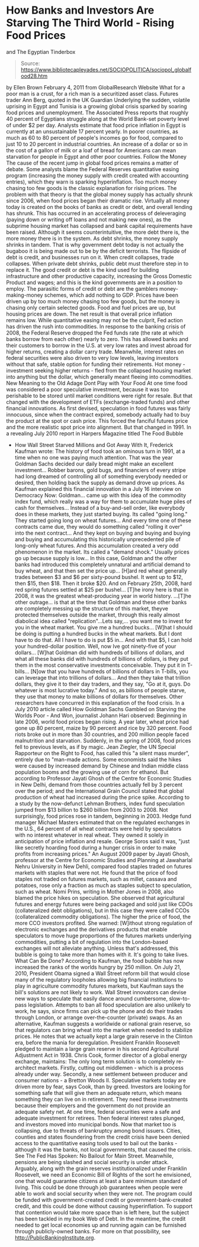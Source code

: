 # How Banks and Investors Are Starving The Third World - Rising Food Prices 
and The Egyptian Tinderbox

> Source: https://www.bibliotecapleyades.net/SOCIOPOLITICA/sociopol_globalfood28.htm

by Ellen Brown
February 4, 2011
from
GlobalResearch Website
What for a poor man is a crust, for a rich man is a securitized asset
class.
Futures trader Ann Berg, quoted in
the UK Guardian
Underlying the sudden, volatile uprising in Egypt and Tunisia is a growing
global crisis sparked by soaring food prices and unemployment.
The
Associated Press reports that roughly 40 percent of Egyptians struggle along
at the World Bank-set poverty level of under $2 per day. Analysts estimate
that food price inflation in Egypt is currently at an unsustainable 17
percent yearly. In poorer countries, as much as 60 to 80 percent of people's
incomes go for food, compared to just 10 to 20 percent in industrial
countries.
An increase of a dollar or so in the cost of a gallon of milk or
a loaf of bread for Americans can mean starvation for people in Egypt and
other poor countries.
Follow the Money
The cause of the recent jump in global food prices remains a matter of
debate.
Some analysts blame the Federal Reserves quantitative easing
program (increasing the money supply with credit created with accounting
entries), which they warn is sparking hyperinflation. Too much money chasing
too few goods is the classic explanation for rising prices.
The problem with that theory is that the global money supply
has actually
shrunk since 2006, when food prices began their dramatic rise. Virtually all
money today is created on the books of banks as credit or debt, and
overall lending has shrunk. This has occurred in an accelerating process of
deleveraging (paying down or writing off loans and not making new ones), as
the subprime housing market has collapsed and bank capital requirements have
been raised.
Although it seems counterintuitive, the more debt there is, the
more money there is in the system. As debt shrinks, the money supply shrinks
in tandem.
That is why government debt today is not actually the bugaboo it is being
made out to be by the deficit terrorists. The flipside of debt is credit,
and businesses run on it. When credit collapses,
trade collapses.
When
private debt shrinks, public debt must therefore step in to replace it. The
good credit or debt is the kind used for building infrastructure and other
productive capacity, increasing the Gross Domestic Product and wages; and
this is the kind governments are in a position to employ. The parasitic
forms of credit or debt are the gamblers money-making-money schemes, which
add nothing to GDP.
Prices have been driven up by too much money chasing too few goods, but the
money is chasing only certain selected goods. Food and fuel prices are up,
but housing prices are down. The net result is that overall price inflation
remains low.
While quantitative easing may not be the culprit, Fed action has driven the
rush into commodities. In response to the banking crisis of 2008, the
Federal Reserve dropped the Fed funds rate (the rate at which banks borrow
from each other) nearly to zero.
This has allowed banks and their customers
to borrow in the U.S. at very low rates and invest abroad for higher
returns, creating a dollar carry trade.
Meanwhile, interest rates on federal securities were also driven to very low
levels, leaving investors without that safe, stable option for funding their
retirements. Hot money - investment seeking higher returns - fled from the
collapsed housing market into
anything but the dollar, which generally meant
fleeing into commodities.
New Meaning to the Old Adage Dont Play with Your Food
At one time food was considered a poor speculative investment, because it
was too perishable to be stored until market conditions were right for
resale.
But that changed with the development of ETFs (exchange-traded
funds) and other financial innovations.
As first devised, speculation in food futures was fairly innocuous, since
when the contract expired, somebody actually had to buy the product at the
spot or cash price. This forced the fanciful futures price and the more
realistic spot price into alignment. But that changed in 1991.
In a
revealing July 2010 report in Harpers Magazine titled The Food Bubble
- How
Wall Street Starved Millions and Got Away With It, Frederick Kaufman wrote:
The history of food took an ominous turn in 1991, at a time when no one was
paying much attention. That was the year Goldman Sachs decided our daily
bread might make an excellent investment...
Robber barons, gold bugs, and financiers of every stripe had long dreamed of
controlling all of something everybody needed or desired, then holding back
the supply as demand drove up prices.
As Kaufman explained this financial innovation in a
July 16 interview on
Democracy Now:
Goldman... came up with this idea of the commodity index fund, which
really was a way for them to accumulate huge piles of cash for themselves... Instead of a buy-and-sell order, like everybody does in these markets,
they just started buying. Its called "going long." They started going long
on wheat futures...
And every time one of these contracts came due, they
would do something called "rolling it over" into the next contract...
And they kept on buying and buying and buying and buying and accumulating
this historically unprecedented pile of long-only wheat futures. And this
accumulation created a very odd phenomenon in the market. Its called a
"demand shock."
Usually prices go up because supply is low... In this
case, Goldman and the other banks had introduced this completely unnatural
and artificial demand to buy wheat, and that then set the price up...
[H]ard red wheat generally trades between $3 and $6 per sixty-pound bushel.
It went up to $12, then $15, then $18. Then it broke $20.
And on February
25th, 2008, hard red spring futures settled at $25 per bushel... [T]he
irony here is that in 2008, it was the greatest wheat-producing year in
world history.
...[T]he other outrage... is that at the time that Goldman and these
other banks are completely messing up the structure of this market, theyve
protected themselves outside the market, through this really almost
diabolical idea called "replication"...Lets say,... you want me to
invest for you in the wheat market.
You give me a hundred bucks...
[W]hat I should be doing is putting a hundred bucks in the wheat markets.
But I dont have to do that. All I have to do is put $5 in... And with
that $5, I can hold your hundred-dollar position. Well, now Ive got
ninety-five of your dollars... [W]hat Goldman did with hundreds of
billions of dollars, and what all these banks did with hundreds of billions
of dollars, is they put them in the most conservative investments
conceivable.
They put it in T-bills... [N]ow that you have hundreds of
billions of dollars in T-bills, you can leverage that into trillions of
dollars... And then they take that trillion dollars, they give it to
their day traders, and they say, "Go at it, guys. Do whatever is most
lucrative today."
And so, as billions of people starve, they use that money
to make billions of dollars for themselves.
Other researchers have concurred in this explanation of the food crisis.
In
a July 2010 article called How Goldman Sachs Gambled on Starving the
Worlds Poor - And Won, journalist Johann Hari observed:
Beginning in late 2006, world food prices began rising. A year later, wheat
price had gone up 80 percent, maize by 90 percent and rice by 320 percent.
Food riots broke out in more than 30 countries, and 200 million people faced
malnutrition and starvation.
Suddenly, in the spring of 2008, food prices
fell to previous levels, as if by magic. Jean Ziegler, the UN Special Rapporteur on the Right to Food, has called this "a silent mass murder",
entirely due to "man-made actions.
Some economists said the hikes were caused by increased demand by Chinese
and Indian middle class population booms and the growing use of corn for
ethanol.
But according to Professor Jayati Ghosh of the
Centre for Economic
Studies in New Delhi, demand from those countries actually fell by 3 percent
over the period; and the International Grain Council stated that global
production of wheat had increased during the price spike.
According to a study by the now-defunct Lehman Brothers, index fund
speculation jumped from $13 billion to $260 billion from 2003 to 2008. Not
surprisingly, food prices rose in tandem, beginning in 2003.
Hedge fund
manager Michael Masters estimated that on the regulated exchanges in the
U.S., 64 percent of all wheat contracts were held by speculators with no
interest whatever in real wheat. They owned it solely in anticipation of
price inflation and resale.
George Soros said it was,
"just like secretly
hoarding food during a hunger crisis in order to make profits from
increasing prices."
An
August 2009 paper by Jayati Ghosh, professor at the Centre for Economic
Studies and Planning at Jawaharlal Nehru University in New Dehli, compared
food staples traded on futures markets with staples that were not.
He found
that the price of food staples not traded on futures markets, such as
millet, cassava and potatoes, rose only a fraction as much as staples
subject to speculation, such as wheat.
Nomi Prins,
writing in Mother Jones in 2008, also blamed the price hikes on
speculation. She observed that agricultural futures and energy futures were
being packaged and sold just like CDOs (collateralized debt obligations),
but in this case they were called CCOs (collateralized commodity
obligations).
The higher the price of food, the more CCO investors profited.
She warned:
[W]ithout strong regulation of electronic exchanges and the derivatives
products that enable speculators to move huge proportions of the futures
markets underlying commodities, putting a bit of regulation into the
London-based exchanges will not alleviate anything.
Unless that's addressed,
this bubble is going to take more than homes with it. It's going to take
lives.
What Can Be Done?
According to Kaufman, the food bubble has now increased the ranks of the
worlds hungry by 250 million.
On July 21, 2010, President Obama signed a
Wall Street reform bill that would close many of the regulatory loopholes
allowing big financial institutions to play in agriculture commodity futures
markets, but Kaufman says the bill's solutions are not likely to work. Wall
Street innovators can devise new ways to speculate that easily dance around
cumbersome, slow-to-pass legislation.
Attempts to ban all food speculation
are also unlikely to work, he says, since firms can pick up the phone and do
their trades through London, or arrange over-the-counter (private) swaps.
As an alternative, Kaufman suggests a worldwide or national grain reserve,
so that regulators can bring wheat into the market when needed to stabilize
prices. He notes that we actually kept a large grain reserve in the Clinton
era, before the mania for deregulation.
President Franklin Roosevelt pledged
to maintain a large grain reserve in his second Agricultural Adjustment Act
in 1938.
Chris Cook, former director of a global energy exchange,
maintains:
The only long term solution is to completely re-architect markets. Firstly,
cutting out middlemen - which is a process already under way. Secondly, a
new settlement between producer and consumer nations - a Bretton Woods II.
Speculative markets today are driven more by fear, says Cook, than by greed.
Investors are looking for something safe that will give them an adequate
return, which means something they can live on in retirement.
They need
these investments because their employers and the government do not provide
an adequate safety net.
At one time, federal securities were a safe and adequate investment for
retirees. Then federal interest rates plunged, and investors moved into
municipal bonds. Now that market too is collapsing, due to threats of
bankruptcy among bond issuers. Cities, counties and states floundering from
the credit crisis have been denied access to the quantitative easing tools
used to bail out the banks - although it was the banks, not local
governments, that caused the crisis.
See The Fed Has Spoken: No Bailout for
Main Street.
Meanwhile, pensions are being slashed and social security is under attack.
Arguably, along with the grain reserves institutionalized under Franklin
Roosevelt, we need an
Economic Bill of Rights of the sort he envisioned, one
that would guarantee citizens at least a bare minimum standard of living.
This could be done through job guarantees when people were able to work and
social security when they were not.
The program could be funded with
government-created credit or government-bank-created credit, and this could
be done without causing hyperinflation.
To support that contention would
take more space than is left here, but the subject has been tackled in my
book
Web of Debt. In the meantime, the credit needed to get local economies
up and running again can be furnished through publicly-owned banks.
For more
on that possibility, see
http://PublicBankingInstitute.org.
